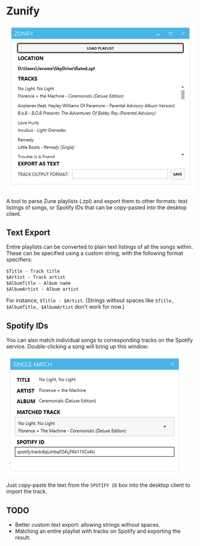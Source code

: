 Zunify
======

![](./main.png)

A tool to parse Zune playlists (.zpl) and export them to other formats: text listings of songs, or Spotify IDs that can be copy-pasted into the desktop client.

## Text Export
Entire playlists can be converted to plain text listings of all the songs within. These can be specified using a custom string, with the following format specifiers:

	$Title - Track title
	$Artist - Track artist
	$AlbumTitle - Album name
	$AlbumArtist - Album artist

For instance, `$Title - $Artist`. (Strings without spaces like `$Title, $AlbumTitle, $AlbumArtist` don't work for now.)

## Spotify IDs
You can also match individual songs to corresponding tracks on the Spotify service. Double-clicking a song will bring up this window:

![](./singleMatch.png)

Just copy-paste the text from the `SPOTIFY ID` box into the desktop client to import the track.

## TODO
* Better custom text export: allowing strings without spaces.
* Matching an entire playlist with tracks on Spotify and exporting the result.